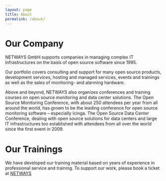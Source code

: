```yaml
---
layout: page
title: About
permalink: /about/
---
```


# Our Company

NETWAYS GmbH supports companies in managing complex IT Infrastructures on the basis of open source software since 1995.

Our portfolio covers consulting and support for many open source products, development services, hosting and managed services, events and trainings as well as the sales of monitoring- and alarming hardware.

Above and beyond, NETWAYS also organizes conferences and training courses on open source monitoring and data center solutions. The Open Source Monitoring Conference, with about 250 attendees per year from all around the world, has grown to be the leading conference for open source monitoring software – especially Icinga. The Open Source Data Center Conference, dealing with open source solutions for data centers and large IT infrastructures too established with attendees from all over the world since the first event in 2009.

# Our Trainings

We have developed our training material based on years of experience in professional service and training. To support our work, please book a ticket at [NETWAYS](https://www.netways.de/en/trainings/home/)
